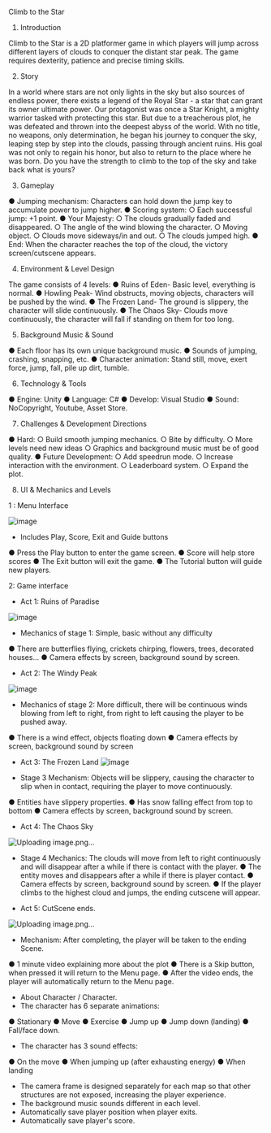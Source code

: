 Climb to the Star


1. Introduction

Climb to the Star is a 2D platformer game in which players will jump across different layers of clouds to conquer the distant star peak. The game requires dexterity, patience and precise timing skills.

2. Story

In a world where stars are not only lights in the sky but also sources of endless power, there exists a legend of the Royal Star - a star that can grant its owner ultimate power.
Our protagonist was once a Star Knight, a mighty warrior tasked with protecting this star. But due to a treacherous plot, he was defeated and thrown into the deepest abyss of the world. With no title, no weapons, only determination, he began his journey to conquer the sky, leaping step by step into the clouds, passing through ancient ruins. His goal was not only to regain his honor, but also to return to the place where he was born.
Do you have the strength to climb to the top of the sky and take back what is yours?

3. Gameplay

●  	Jumping mechanism: Characters can hold down the jump key to accumulate power to jump higher.
●  	Scoring system:
○  	Each successful jump: +1 point.
●  	Your Majesty:
○  	The clouds gradually faded and disappeared.
○  	The angle of the wind blowing the character.
○  	Moving object.
○  	Clouds move sideways/in and out.
○  	The clouds jumped high.
●  	End: When the character reaches the top of the cloud, the victory screen/cutscene appears.

4. Environment & Level Design

The game consists of 4 levels:
●  	Ruins of Eden- Basic level, everything is normal.
●  	Howling Peak- Wind obstructs, moving objects, characters will be pushed by the wind.
●  	The Frozen Land- The ground is slippery, the character will slide continuously.
●  	The Chaos Sky- Clouds move continuously, the character will fall if standing on them for too long.

5. Background Music & Sound

●  	Each floor has its own unique background music.
●  	Sounds of jumping, crashing, snapping, etc.
●  	Character animation: Stand still, move, exert force, jump, fall, pile up dirt, tumble.

6. Technology & Tools

●  	Engine: Unity
●  	Language: C#
●  	Develop: Visual Studio
●  	Sound: NoCopyright, Youtube, Asset Store.

7. Challenges & Development Directions

●  	Hard:
○  	Build smooth jumping mechanics.
○  	Bite by difficulty.
○  	More levels need new ideas
○  	Graphics and background music must be of good quality.
●  	Future Development:
○  	Add speedrun mode.
○  	Increase interaction with the environment.
○  	Leaderboard system.
○  	Expand the plot.
 
 
8. UI & Mechanics and Levels

1 : Menu Interface

![image](https://github.com/user-attachments/assets/0a1c3afa-8352-416d-a6f4-d491a8afb83c)

- Includes Play, Score, Exit and Guide buttons

●  	Press the Play button to enter the game screen.
●  	Score will help store scores
●  	The Exit button will exit the game.
●  	The Tutorial button will guide new players.

2: Game interface

- Act 1: Ruins of Paradise

![image](https://github.com/user-attachments/assets/7b369322-d9eb-49eb-b711-ae44a049450c)

- Mechanics of stage 1: Simple, basic without any difficulty

●  	There are butterflies flying, crickets chirping, flowers, trees, decorated houses…
●  	Camera effects by screen, background sound by screen.



- Act 2: The Windy Peak

![image](https://github.com/user-attachments/assets/bee9abd4-612a-4ecd-91ea-b974dd2e3be3)


- Mechanics of stage 2: More difficult, there will be continuous winds blowing from left to right, from right to left causing the player to be pushed away.

●  	There is a wind effect, objects floating down
●  	Camera effects by screen, background sound by screen

- Act 3: The Frozen Land
![image](https://github.com/user-attachments/assets/0d7b8980-f00e-4618-b897-44963db3095c)

- Stage 3 Mechanism: Objects will be slippery, causing the character to slip when in contact, requiring the player to move continuously.

●  	Entities have slippery properties.
●  	Has snow falling effect from top to bottom
●  	Camera effects by screen, background sound by screen.
 
- Act 4: The Chaos Sky

![Uploading image.png…]()

- Stage 4 Mechanics: The clouds will move from left to right continuously and will disappear after a while if there is contact with the player.
●  	The entity moves and disappears after a while if there is player contact.
●  	Camera effects by screen, background sound by screen.
●  	If the player climbs to the highest cloud and jumps, the ending cutscene will appear.
 
- Act 5: CutScene ends.

![Uploading image.png…]()

-  Mechanism: After completing, the player will be taken to the ending Scene.

●  	1 minute video explaining more about the plot
●  	There is a Skip button, when pressed it will return to the Menu page.
●  	After the video ends, the player will automatically return to the Menu page.
 
- About Character / Character.
- The character has 6 separate animations:

●  	Stationary
●  	Move
●  	Exercise
●  	Jump up
●  	Jump down (landing)
●  	Fall/face down.
 
- The character has 3 sound effects:

●  	On the move
●  	When jumping up (after exhausting energy)
●  	When landing
 
- The camera frame is designed separately for each map so that other structures are not exposed, increasing the player experience.
- The background music sounds different in each level.
- Automatically save player position when player exits.
- Automatically save player's score.
 

